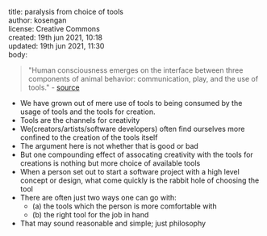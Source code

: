 title: paralysis from choice of tools<br>
author: kosengan <br>
license: Creative Commons <br>
created: 19th jun 2021, 10:18 <br>
updated: 19th jun 2021, 11:30 <br>
body: <br>
> "Human consciousness emerges on the interface between three components of animal behavior: communication, play, and the use of tools." - <a href="https://pubmed.ncbi.nlm.nih.gov/29740366/">source</a>
- We have grown out of mere use of tools to being consumed by the usage of tools and the tools for creation.
- Tools are the channels for creativity
- We(creators/artists/software developers) often find ourselves more confined to the creation of the tools itself
- The argument here is not whether that is good or bad
- But one compounding effect of assocating creativity with the tools for creations is nothing but more choice of available tools
- When a person set out to start a software project with a high level concept or design, what come quickly is the rabbit hole of choosing the tool
- There are often just two ways one can go with: 
  -   (a) the tools which the person is more comfortable with
  -   (b) the right tool for the job in hand
- That may sound reasonable and simple; just philosophy
